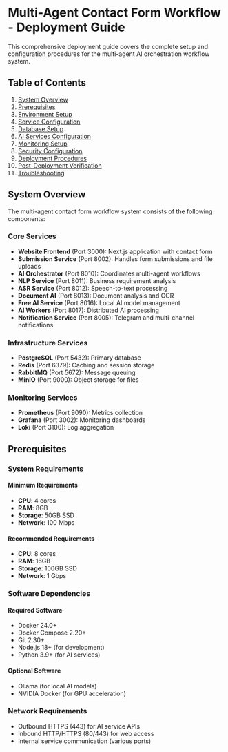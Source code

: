 # Multi-Agent Contact Form Workflow - Deployment Guide

This comprehensive deployment guide covers the complete setup and configuration procedures for the multi-agent AI orchestration workflow system.

## Table of Contents

1. [System Overview](#system-overview)
2. [Prerequisites](#prerequisites)
3. [Environment Setup](#environment-setup)
4. [Service Configuration](#service-configuration)
5. [Database Setup](#database-setup)
6. [AI Services Configuration](#ai-services-configuration)
7. [Monitoring Setup](#monitoring-setup)
8. [Security Configuration](#security-configuration)
9. [Deployment Procedures](#deployment-procedures)
10. [Post-Deployment Verification](#post-deployment-verification)
11. [Troubleshooting](#troubleshooting)

## System Overview

The multi-agent contact form workflow system consists of the following components:

### Core Services
- **Website Frontend** (Port 3000): Next.js application with contact form
- **Submission Service** (Port 8002): Handles form submissions and file uploads
- **AI Orchestrator** (Port 8010): Coordinates multi-agent workflows
- **NLP Service** (Port 8011): Business requirement analysis
- **ASR Service** (Port 8012): Speech-to-text processing
- **Document AI** (Port 8013): Document analysis and OCR
- **Free AI Service** (Port 8016): Local AI model management
- **AI Workers** (Port 8017): Distributed AI processing
- **Notification Service** (Port 8005): Telegram and multi-channel notifications

### Infrastructure Services
- **PostgreSQL** (Port 5432): Primary database
- **Redis** (Port 6379): Caching and session storage
- **RabbitMQ** (Port 5672): Message queuing
- **MinIO** (Port 9000): Object storage for files

### Monitoring Services
- **Prometheus** (Port 9090): Metrics collection
- **Grafana** (Port 3002): Monitoring dashboards
- **Loki** (Port 3100): Log aggregation

## Prerequisites

### System Requirements

#### Minimum Requirements
- **CPU**: 4 cores
- **RAM**: 8GB
- **Storage**: 50GB SSD
- **Network**: 100 Mbps

#### Recommended Requirements
- **CPU**: 8 cores
- **RAM**: 16GB
- **Storage**: 100GB SSD
- **Network**: 1 Gbps

### Software Dependencies

#### Required Software
- Docker 24.0+
- Docker Compose 2.20+
- Git 2.30+
- Node.js 18+ (for development)
- Python 3.9+ (for AI services)

#### Optional Software
- Ollama (for local AI models)
- NVIDIA Docker (for GPU acceleration)

### Network Requirements
- Outbound HTTPS (443) for AI service APIs
- Inbound HTTP/HTTPS (80/443) for web access
- Internal service communication (various ports)